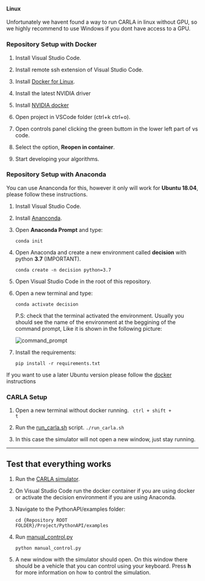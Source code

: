 #### **Linux**

Unfortunately we havent found a way to run CARLA in linux without GPU, so we highly recommend to use Windows if you dont have access to a GPU.

### Repository Setup with Docker

1. Install Visual Studio Code.
2. Install remote ssh extension of Visual Studio Code.
3. Install [Docker for Linux](https://docs.docker.com/engine/install/ubuntu/).
4. Install the latest NVIDIA driver
5. Install [NVIDIA docker](https://docs.nvidia.com/datacenter/cloud-native/container-toolkit/install-guide.html)

6. Open project in VSCode folder (ctrl+k ctrl+o).
7. Open controls panel clicking the green buttom in the lower left part of vs code.
8. Select the option, **Reopen in container**.
9. Start developing your algorithms.

### Repository Setup with Anaconda

You can use Ananconda for this, however it only will work for **Ubuntu 18.04**, please follow these instructions.

1. Install Visual Studio Code.
2. Install [Ananconda](https://docs.anaconda.com/free/anaconda/install/windows/).
3. Open **Anaconda Prompt** and type:
    
    <code>conda init</code>
4. Open Anaconda and create a new environment called **decision** with python **3.7** (IMPORTANT).

    <code>conda create -n decision python=3.7</code>

5. Open Visual Studio Code in the root of this repository.
6. Open a new terminal and type:   

    <code>conda activate decision</code>
    
    P.S: check that the terminal activated the environment. Usually you should see the name of the environment at the beggining of the command prompt, Like it is shown in the following picture:

    ![command_prompt](https://user-images.githubusercontent.com/27258035/234564451-b9e5dad9-926d-421c-87f7-59756e685081.png)


7. Install the requirements:

    <code>pip install -r requirements.txt</code>

If you want to use a later Ubuntu version please follow the [docker](#repository-setup-with-docker) instructions

### CARLA Setup

1. Open a new terminal without docker running. <code> ctrl + shift + t </code>
2. Run the [run_carla.sh](../run_carla.sh) script.
    <code>./run_carla.sh</code>

3. In this case the simulator will not open a new window, just stay running.

----
## Test that everything works

1. Run the [CARLA simulator](#carla-setup).
2. On Visual Studio Code run the docker container if you are using docker or activate the decision environment if you are using Anaconda.

3. Navigate to the PythonAPI/examples folder:
    
    <code>cd {Repository ROOT FOLDER}/Project/PythonAPI/examples</code>

4. Run [manual_control.py](../Project/PythonAPI/examples/manual_control.py)

    <code>python manual_control.py</code>

5. A new window with the simulator should open. On this window there should be a vehicle that you can control using your keyboard. Press **h** for more information on how to control the simulation.  
